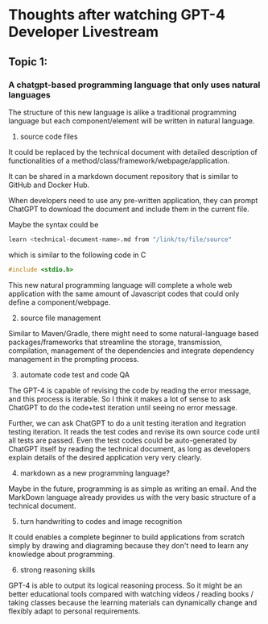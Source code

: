 # Thoughts after watching GPT-4 Developer Livestream

## Topic 1:

### A chatgpt-based programming language that only uses natural languages

The structure of this new language is alike a traditional programming language but each component/element will be written in natural language.

1. source code files

It could be replaced by the technical document with detailed description of functionalities of a method/class/framework/webpage/application.

It can be shared in a markdown document repository that is similar to GitHub and Docker Hub.

When developers need to use any pre-written application, they can prompt ChatGPT to download the document and include them in the current file.

Maybe the syntax could be

```bash
learn <technical-document-name>.md from "/link/to/file/source"
```

which is similar to the following code in C

```c
#include <stdio.h>
```

This new natural programming language will complete a whole web application with the same amount of Javascript codes that could only define a component/webpage.

2. source file management

Similar to Maven/Gradle, there might need to some natural-language based packages/frameworks that streamline the storage, transmission, compilation, management of the dependencies and integrate dependency management in the prompting process.

3. automate code test and code QA

The GPT-4 is capable of revising the code by reading the error message, and this process is iterable. So I think it makes a lot of sense to ask ChatGPT to do the code+test iteration until seeing no error message.

Further, we can ask ChatGPT to do a unit testing iteration and itegration testing iteration. It reads the test codes and revise its own source code until all tests are passed. Even the test codes could be auto-generated by ChatGPT itself by reading the technical document, as long as developers explain details of the desired application very very clearly.

4. markdown as a new programming language?

Maybe in the future, programming is as simple as writing an email. And the MarkDown language already provides us with the very basic structure of a technical document.

5. turn handwriting to codes and image recognition

It could enables a complete beginner to build applications from scratch simply by drawing and diagraming because they don't need to learn any knowledge about programming.

6. strong reasoning skills

GPT-4 is able to output its logical reasoning process. So it might be an better educational tools compared with watching videos / reading books / taking classes because the learning materials can dynamically change and flexibly adapt to personal requirements.
